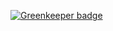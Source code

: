 

[![Greenkeeper badge](https://badges.greenkeeper.io/arlac77/svn-repository-provider.svg)](https://greenkeeper.io/)